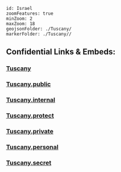 
```leaflet
id: Israel
zoomFeatures: true 
minZoom: 2 
maxZoom: 18
geojsonFolder: ./Tuscany/
markerFolder: ./Tuscany//
```


## Confidential Links & Embeds: 

### [Tuscany](/_Standards/Earth/Continent/Europe/Europe~South/Italy/regions~Italy/Tuscany.md) 

### [Tuscany.public](/_public/Earth/Continent/Europe/Europe~South/Italy/regions~Italy/Tuscany.public.md) 

### [Tuscany.internal](/_internal/Earth/Continent/Europe/Europe~South/Italy/regions~Italy/Tuscany.internal.md) 

### [Tuscany.protect](/_protect/Earth/Continent/Europe/Europe~South/Italy/regions~Italy/Tuscany.protect.md) 

### [Tuscany.private](/_private/Earth/Continent/Europe/Europe~South/Italy/regions~Italy/Tuscany.private.md) 

### [Tuscany.personal](/_personal/Earth/Continent/Europe/Europe~South/Italy/regions~Italy/Tuscany.personal.md) 

### [Tuscany.secret](/_secret/Earth/Continent/Europe/Europe~South/Italy/regions~Italy/Tuscany.secret.md)


